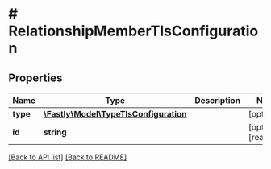 # # RelationshipMemberTlsConfiguration

## Properties

Name | Type | Description | Notes
------------ | ------------- | ------------- | -------------
**type** | [**\Fastly\Model\TypeTlsConfiguration**](TypeTlsConfiguration.md) |  | [optional] 
**id** | **string** |  | [optional] [readonly] 


[[Back to API list]](../../README.md#endpoints) [[Back to README]](../../README.md)
